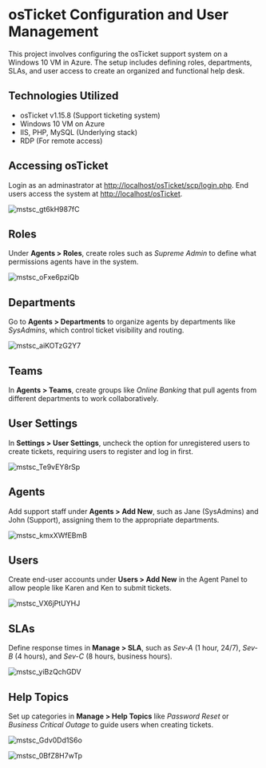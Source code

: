 # osTicket Configuration and User Management

This project involves configuring the osTicket support system on a Windows 10 VM in Azure. The setup includes defining roles, departments, SLAs, and user access to create an organized and functional help desk.

## Technologies Utilized
- osTicket v1.15.8 (Support ticketing system)
- Windows 10 VM on Azure
- IIS, PHP, MySQL (Underlying stack)
-  RDP (For remote access)
  
## Accessing osTicket
Login as an adminastrator at [http://localhost/osTicket/scp/login.php](http://localhost/osTicket/scp/login.php). End users access the system at [http://localhost/osTicket](http://localhost/osTicket).

![mstsc_gt6kH987fC](https://github.com/user-attachments/assets/3a1f1c1b-5f02-462a-8543-e97b1b626ae0)


## Roles
Under **Agents > Roles**, create roles such as *Supreme Admin* to define what permissions agents have in the system.

![mstsc_oFxe6pziQb](https://github.com/user-attachments/assets/0b4b7ca6-9e52-4250-92ee-ac1740b18c77)


## Departments
Go to **Agents > Departments** to organize agents by departments like *SysAdmins*, which control ticket visibility and routing.

![mstsc_aiKOTzG2Y7](https://github.com/user-attachments/assets/3973a431-5e29-4b21-98d4-17e90b48d73b)


## Teams
In **Agents > Teams**, create groups like *Online Banking* that pull agents from different departments to work collaboratively.


## User Settings
In **Settings > User Settings**, uncheck the option for unregistered users to create tickets, requiring users to register and log in first.

![mstsc_Te9vEY8rSp](https://github.com/user-attachments/assets/8ae924c0-25d2-4fe7-ae8a-fa3397cbc850)


## Agents
Add support staff under **Agents > Add New**, such as Jane (SysAdmins) and John (Support), assigning them to the appropriate departments.

![mstsc_kmxXWfEBmB](https://github.com/user-attachments/assets/64f6125e-4a26-4530-b914-e54f51c5f73c)


## Users
Create end-user accounts under **Users > Add New** in the Agent Panel to allow people like Karen and Ken to submit tickets.

![mstsc_VX6jPtUYHJ](https://github.com/user-attachments/assets/5651b278-6a47-4555-ad92-8fbd9a9e4d43)

## SLAs
Define response times in **Manage > SLA**, such as *Sev-A* (1 hour, 24/7), *Sev-B* (4 hours), and *Sev-C* (8 hours, business hours).

![mstsc_yiBzQchGDV](https://github.com/user-attachments/assets/3004cb14-85bf-4306-b1d7-71934501b516)

## Help Topics
Set up categories in **Manage > Help Topics** like *Password Reset* or *Business Critical Outage* to guide users when creating tickets.

![mstsc_Gdv0Dd1S6o](https://github.com/user-attachments/assets/eba404e3-0a0f-4e2d-879e-de5b41bba095)

![mstsc_0BfZ8H7wTp](https://github.com/user-attachments/assets/eb3d8b3b-282b-4aef-8ed0-aab62d819496)


